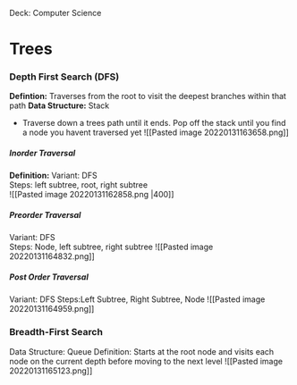 Deck: Computer Science
# Trees


### Depth First Search (DFS)
**Defintion:** Traverses from the root to visit the deepest branches within that path
**Data Structure:** Stack
-  Traverse down a trees path until it ends. Pop off the stack until you find a node you havent traversed yet
![[Pasted image 20220131163658.png]]

##### Inorder Traversal
**Definition:** 
Variant: DFS  
Steps: left subtree, root, right subtree  
![[Pasted image 20220131162858.png |400]]

##### Preorder Traversal
Variant: DFS  
Steps: Node, left subtree, right subtree
![[Pasted image 20220131164832.png]]

##### Post Order Traversal
Variant: DFS
Steps:Left Subtree, Right Subtree, Node
![[Pasted image 20220131164959.png]]

### Breadth-First Search
Data Structure: Queue
Definition: Starts at the root node and visits each node on the current depth before moving to the next level
![[Pasted image 20220131165123.png]]